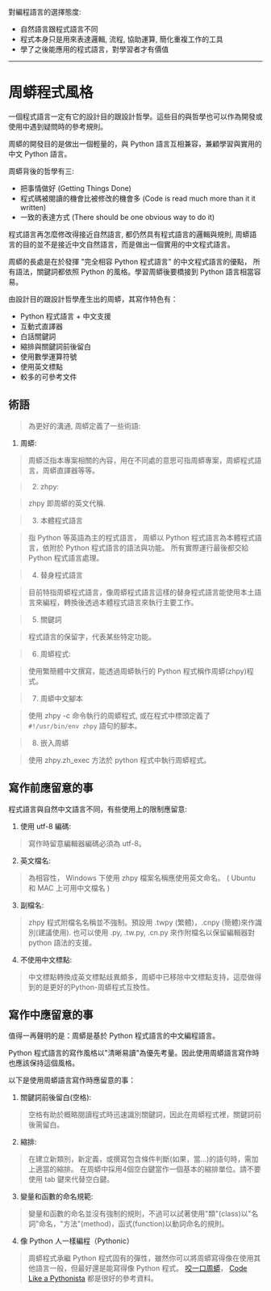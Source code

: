 對編程語言的選擇態度:

  * 自然語言跟程式語言不同
  * 程式本身只是用來表達邏輯, 流程, 協助運算, 簡化重複工作的工具
  * 學了之後能應用的程式語言，對學習者才有價值


---


# 周蟒程式風格 #

一個程式語言一定有它的設計目的跟設計哲學。這些目的與哲學也可以作為開發或使用中遇到疑問時的參考規則。

周蟒的開發目的是做出一個輕量的，與 Python 語言互相兼容，兼顧學習與實用的中文 Python 語言。

周蟒背後的哲學有三:

  * 把事情做好 (Getting Things Done)
  * 程式碼被閱讀的機會比被修改的機會多 (Code is read much more than it it written)
  * 一致的表達方式 (There should be one obvious way to do it)

程式語言再怎麼修改得接近自然語言, 都仍然具有程式語言的邏輯與規則,
周蟒語言的目的並不是接近中文自然語言，而是做出一個實用的中文程式語言。

周蟒的長處是在於發揮 "完全相容 Python 程式語言" 的中文程式語言的優點，
所有語法，關鍵詞都依照 Python 的風格。學習周蟒後要橋接到 Python 語言相當容易。

由設計目的跟設計哲學產生出的周蟒，其寫作特色有：

  * Python 程式語言 + 中文支援
  * 互動式直譯器
  * 白話關鍵詞
  * 縮排與關鍵詞前後留白
  * 使用數學運算符號
  * 使用英文標點
  * 較多的可參考文件

## 術語 ##

> 為更好的溝通, 周蟒定義了一些術語:

  1. 周蟒:

> 周蟒泛指本專案相關的內容，用在不同處的意思可指周蟒專案，周蟒程式語言，周蟒直譯器等等。

> 2. zhpy:

> zhpy 即周蟒的英文代稱.

> 3. 本體程式語言

> 指 Python 等英語為主的程式語言， 周蟒以 Python 程式語言為本體程式語言，依附於 Python 程式語言的語法與功能。
> 所有實際運行最後都交給 Python 程式語言處理。

> 4. 替身程式語言

> 目前特指周蟒程式語言，像周蟒程式語言這樣的替身程式語言能使用本土語言來編程，轉換後透過本體程式語言來執行主要工作。

> 5. 關鍵詞

> 程式語言的保留字，代表某些特定功能。

> 6. 周蟒程式:

> 使用繁簡體中文撰寫，能透過周蟒執行的 Python 程式稱作周蟒(zhpy)程式。

> 7. 周蟒中文腳本

> 使用 zhpy -c 命令執行的周蟒程式, 或在程式中標頭定義了 `#!/usr/bin/env zhpy` 語句的腳本。

> 8. 嵌入周蟒

> 使用 zhpy.zh\_exec 方法於 python 程式中執行周蟒程式。

## 寫作前應留意的事 ##

程式語言與自然中文語言不同，有些使用上的限制應留意:

1. 使用 utf-8 編碼:

> 寫作時留意編輯器編碼必須為 utf-8。

2. 英文檔名:

> 為相容性， Windows 下使用 zhpy 檔案名稱應使用英文命名。 ( Ubuntu 和 MAC 上可用中文檔名 )

3. 副檔名:

> zhpy 程式附檔名名稱並不強制。預設用 .twpy (繁體)，.cnpy (簡體)來作識別(建議使用). 也可以使用 .py, .tw.py, .cn.py 來作附檔名以保留編輯器對 python 語法的支援。

4. 不使用中文標點:

> 中文標點轉換成英文標點歧異頗多，周蟒中已移除中文標點支持，這麼做得到的是更好的Python-周蟒程式互換性。

## 寫作中應留意的事 ##

值得一再聲明的是：周蟒是基於 Python 程式語言的中文編程語言。

Python 程式語言的寫作風格以"清晰易讀"為優先考量。因此使用周蟒語言寫作時也應該保持這個風格。

以下是使用周蟒語言寫作時應留意的事：


1. 關鍵詞前後留白(空格):

> 空格有助於概略閱讀程式時迅速識別關鍵詞，因此在周蟒程式裡，關鍵詞前後需留白。

2. 縮排:

> 在建立新類別，新定義，或撰寫包含條件判斷(如果，當...)的語句時，需加上適當的縮排。
> 在周蟒中採用4個空白鍵當作一個基本的縮排單位。請不要使用 tab 鍵來代替空白鍵。

3. 變量和函數的命名規範:

> 變量和函數的命名並沒有強制的規則，不過可以試著使用"類"(class)以"名詞"命名，"方法"(method)，函式(function)以動詞命名的規則。

4. 像 Python 人一樣編程（Pythonic）

> 周蟒程式承繼 Python 程式固有的彈性，雖然你可以將周蟒寫得像在使用其他語言一般，但最好還是能寫得像 Python 程式。 [咬一口周蟒](ByteOfZhpy.md)，
> [Code Like a Pythonista](http://python.net/~goodger/projects/pycon/2007/idiomatic/presentation.html) 都是很好的參考資料。

